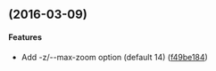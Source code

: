 <a name=""></a>
##  (2016-03-09)


#### Features

*   Add -z/--max-zoom option (default 14) ([f49be184](f49be184))



